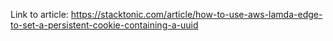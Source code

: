 Link to article: https://stacktonic.com/article/how-to-use-aws-lamda-edge-to-set-a-persistent-cookie-containing-a-uuid